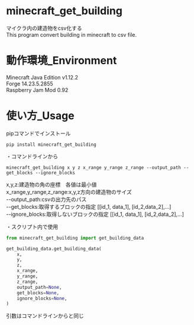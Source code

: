# minecraft_get_building
マイクラ内の建造物をcsv化する\
This program convert building in minecraft to csv file.

# 動作環境_Environment
Minecraft Java Edition v1.12.2\
Forge 14.23.5.2855\
Raspberry Jam Mod 0.92

# 使い方_Usage
pipコマンドでインストール
```commandline
pip install minecraft_get_building
```

・コマンドラインから
```commandline
minecraft_get_building x y z x_range y_range z_range --output_path --get_blocks --ignore_blocks
```
x,y,z:建造物の角の座標　各値は最小値\
x_range,y_range,z_range:x,y,z方向の建造物のサイズ\
--output_path:csvの出力先のパス\
--get_blocks:取得するブロックの指定 [[id_1, data_1], [id_2,data_2],...]\
--ignore_blocks:取得しないブロックの指定 [[id_1, data_1], [id_2,data_2],...]

・スクリプト内で使用
```python
from minecraft_get_building import get_building_data

get_building_data.get_building_data(
    x,
    y,
    z,
    x_range,
    y_range,
    z_range,
    output_path=None,
    get_blocks=None,
    ignore_blocks=None,
)
```
引数はコマンドラインからと同じ
